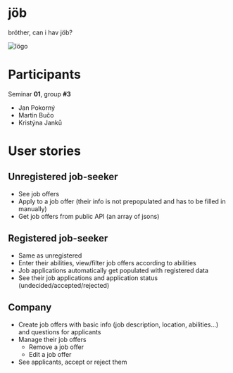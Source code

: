 # jöb

bröther, can i hav jöb?

![lögo](https://media.discordapp.net/attachments/763083691924652122/765604353906049114/moth.png?width=230&height=200)

# Participants

Seminar **01**, group **#3**

- Jan Pokorný
- Martin Bučo
- Kristýna Janků

# User stories

## Unregistered job-seeker

- See job offers 
- Apply to a job offer (their info is not prepopulated and has to be filled in manually)
- Get job offers from public API (an array of jsons)

## Registered job-seeker

- Same as unregistered
- Enter their abilities, view/filter job offers according to abilities
- Job applications automatically get populated with registered data
- See their job applications and application status (undecided/accepted/rejected)

## Company

- Create job offers with basic info (job description, location, abilities...) and questions for applicants
- Manage their job offers
    - Remove a job offer
    - Edit a job offer
- See applicants, accept or reject them
